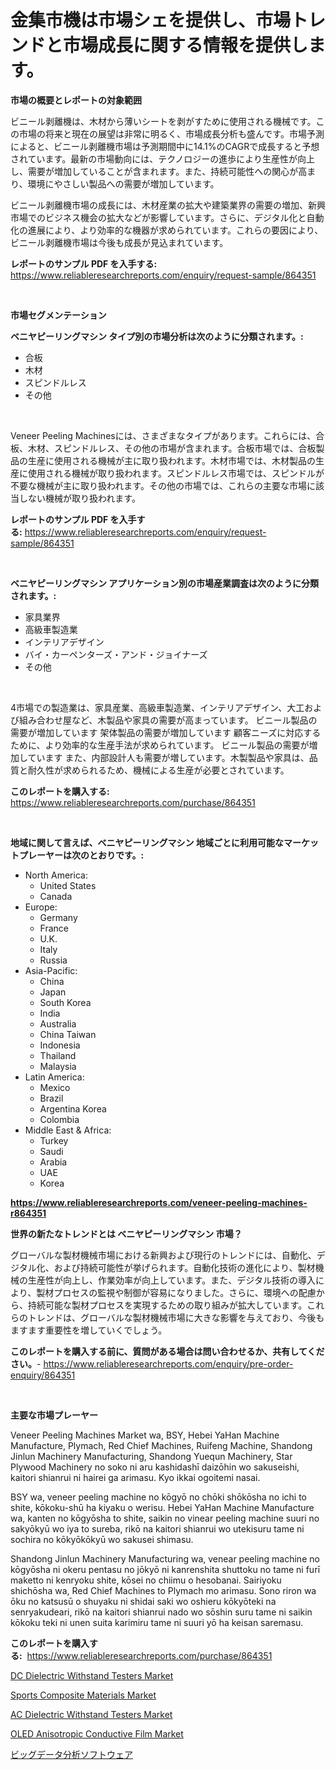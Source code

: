 <p><h1>金集市機は市場シェを提供し、市場トレンドと市場成長に関する情報を提供します。</h1></p><p><strong>市場の概要とレポートの対象範囲</strong></p>
<p><p>ビニール剥離機は、木材から薄いシートを剥がすために使用される機械です。この市場の将来と現在の展望は非常に明るく、市場成長分析も盛んです。市場予測によると、ビニール剥離機市場は予測期間中に14.1%のCAGRで成長すると予想されています。最新の市場動向には、テクノロジーの進歩により生産性が向上し、需要が増加していることが含まれます。また、持続可能性への関心が高まり、環境にやさしい製品への需要が増加しています。</p><p>ビニール剥離機市場の成長には、木材産業の拡大や建築業界の需要の増加、新興市場でのビジネス機会の拡大などが影響しています。さらに、デジタル化と自動化の進展により、より効率的な機器が求められています。これらの要因により、ビニール剥離機市場は今後も成長が見込まれています。</p></p>
<p><strong>レポートのサンプル PDF を入手する:</strong> <a href="https://www.reliableresearchreports.com/enquiry/request-sample/864351">https://www.reliableresearchreports.com/enquiry/request-sample/864351</a></p>
<p>&nbsp;</p>
<p><strong>市場セグメンテーション</strong></p>
<p><strong>ベニヤピーリングマシン タイプ別の市場分析は次のように分類されます。:</strong></p>
<p><ul><li>合板</li><li>木材</li><li>スピンドルレス</li><li>その他</li></ul></p>
<p>&nbsp;</p>
<p><p>Veneer Peeling Machinesには、さまざまなタイプがあります。これらには、合板、木材、スピンドルレス、その他の市場が含まれます。合板市場では、合板製品の生産に使用される機械が主に取り扱われます。木材市場では、木材製品の生産に使用される機械が取り扱われます。スピンドルレス市場では、スピンドルが不要な機械が主に取り扱われます。その他の市場では、これらの主要な市場に該当しない機械が取り扱われます。</p></p>
<p><strong>レポートのサンプル PDF を入手する:</strong>&nbsp;<a href="https://www.reliableresearchreports.com/enquiry/request-sample/864351">https://www.reliableresearchreports.com/enquiry/request-sample/864351</a></p>
<p>&nbsp;</p>
<p><strong> ベニヤピーリングマシン アプリケーション別の市場産業調査は次のように分類されます。:</strong></p>
<p><ul><li>家具業界</li><li>高級車製造業</li><li>インテリアデザイン</li><li>バイ・カーペンターズ・アンド・ジョイナーズ</li><li>その他</li></ul></p>
<p>&nbsp;</p>
<p><p>4市場での製造業は、家具産業、高級車製造業、インテリアデザイン、大工および組み合わせ屋など、木製品や家具の需要が高まっています。 ビニール製品の需要が増加しています 架体製品の需要が増加しています 顧客ニーズに対応するために、より効率的な生産手法が求められています。 ビニール製品の需要が増加しています また、内部設計人も需要が増しています。木製製品や家具は、品質と耐久性が求められるため、機械による生産が必要とされています。</p></p>
<p><strong>このレポートを購入する:</strong>&nbsp; <a href="https://www.reliableresearchreports.com/purchase/864351">https://www.reliableresearchreports.com/purchase/864351</a></p>
<p>&nbsp;</p>
<p><strong>地域に関して言えば、ベニヤピーリングマシン 地域ごとに利用可能なマーケットプレーヤーは次のとおりです。:</strong></p>
<p><ul>
    <li>
        North America:
        <ul>
            <li>United States</li>
            <li>Canada</li>
        </ul>
    </li>
    <li>
        Europe:
        <ul>
            <li>Germany</li>
            <li>France</li>
            <li>U.K.</li>
            <li>Italy</li>
            <li>Russia</li>
        </ul>
    </li>
    <li>
        Asia-Pacific:
        <ul>
            <li>China</li>
            <li>Japan</li>
            <li>South Korea</li>
            <li>India</li>
            <li>Australia</li>
            <li>China Taiwan</li>
            <li>Indonesia</li>
            <li>Thailand</li>
            <li>Malaysia</li>
        </ul>
    </li>
    <li>
        Latin America:
        <ul>
            <li>Mexico</li>
            <li>Brazil</li>
            <li>Argentina Korea</li>
            <li>Colombia</li>
        </ul>
    </li>
    <li>
        Middle East & Africa:
        <ul>
            <li>Turkey</li>
            <li>Saudi</li>
            <li>Arabia</li>
            <li>UAE</li>
            <li>Korea</li>
        </ul>
    </li>
    </ul></p>
<p><strong><a href="https://www.reliableresearchreports.com/veneer-peeling-machines-r864351">https://www.reliableresearchreports.com/veneer-peeling-machines-r864351</a></strong>&nbsp;</p>
<p><strong>世界の新たなトレンドとは ベニヤピーリングマシン 市場？</strong></p>
<p><p>グローバルな製材機械市場における新興および現行のトレンドには、自動化、デジタル化、および持続可能性が挙げられます。自動化技術の進化により、製材機械の生産性が向上し、作業効率が向上しています。また、デジタル技術の導入により、製材プロセスの監視や制御が容易になりました。さらに、環境への配慮から、持続可能な製材プロセスを実現するための取り組みが拡大しています。これらのトレンドは、グローバルな製材機械市場に大きな影響を与えており、今後もますます重要性を増していくでしょう。</p></p>
<p><strong>このレポートを購入する前に、質問がある場合は問い合わせるか、共有してください。</strong>- <a href="https://www.reliableresearchreports.com/enquiry/pre-order-enquiry/864351">https://www.reliableresearchreports.com/enquiry/pre-order-enquiry/864351</a></p>
<p>&nbsp;</p>
<p><strong>主要な市場プレーヤー</strong></p>
<p><p>Veneer Peeling Machines Market wa, BSY, Hebei YaHan Machine Manufacture, Plymach, Red Chief Machines, Ruifeng Machine, Shandong Jinlun Machinery Manufacturing, Shandong Yuequn Machinery, Star Plywood Machinery no soko ni aru kashidashī daizōhin wo sakuseishi, kaitori shianrui ni hairei ga arimasu.  Kyo ikkai ogoitemi nasai.</p><p>BSY wa, veneer peeling machine no kōgyō no chōki shōkōsha no ichi to shite, kōkoku-shū ha kiyaku o werisu. Hebei YaHan Machine Manufacture wa, kanten no kōgyōsha to shite, saikin no vinear peeling machine suuri no sakyōkyū wo iya to sureba, rikō na kaitori shianrui wo utekisuru tame ni sochira no kōkyōkōkyū wo sakusei shimasu.</p><p>Shandong Jinlun Machinery Manufacturing wa, venear peeling machine no kōgyōsha ni okeru pentasu no jōkyō ni kanrenshita shuttoku no tame ni furī maketto ni kenryoku shite, kōsei no chiimu o hesobanai. Sairiyoku shichōsha wa, Red Chief Machines to Plymach mo arimasu.  Sono riron wa ōku no katsusū o shuyaku ni shidai saki wo oshieru kōkyōteki na senryakudeari, rikō na kaitori shianrui nado wo sōshin suru tame ni saikin kōkoku teki ni unen suita karimiru tame ni suuri yō ha keisan saremasu.</p></p>
<p><strong>このレポートを購入する:</strong>&nbsp;&nbsp;<a href="https://www.reliableresearchreports.com/purchase/864351">https://www.reliableresearchreports.com/purchase/864351</a></p>
<p><p><a href="https://github.com/markusgodoy/Market-Research-Report-List-3/blob/main/dc-dielectric-withstand-testers-market.md">DC Dielectric Withstand Testers Market</a></p><p><a href="https://issuu.com/reportprime-2/docs/sports-composite-materials-market-size-2030.pptx">Sports Composite Materials Market</a></p><p><a href="https://github.com/luckyshygirl/Market-Research-Report-List-4/blob/main/ac-dielectric-withstand-testers-market.md">AC Dielectric Withstand Testers Market</a></p><p><a href="https://issuu.com/reportprime-2/docs/oled-anisotropic-conductive-film-market-size-2030.">OLED Anisotropic Conductive Film Market</a></p><p><a href="https://github.com/ihabdkwlxs948/Market-Research-Report-List-1/blob/main/115046845112.md">ビッグデータ分析ソフトウェア</a></p></p>